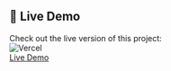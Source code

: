 ## 🚀 Live Demo
Check out the live version of this project:<br/>
![Vercel](https://img.shields.io/badge/deployed%20on-vercel-%23000000?style=for-the-badge&logo=vercel&logoColor=white) <br/>
 [Live Demo](https://inventory-management-beta-seven.vercel.app/)
